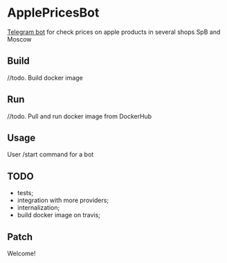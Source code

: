 # ApplePricesBot #

[Telegram bot](https://t.me/ApplePriceParcerBot) for check prices on apple products in several shops SpB and Moscow

## Build ##

//todo. Build docker image

## Run ##

//todo. Pull and run docker image from DockerHub

## Usage

User /start command for a bot

## TODO

- tests;
- integration with more providers;
- internalization;
- build docker image on travis; 
## Patch 

Welcome!